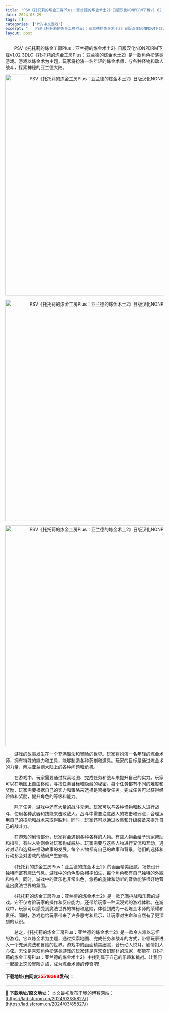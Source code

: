 ```yaml
---
title: "PSV《托托莉的炼金工房Plus：亚兰德的炼金术土2》日版汉化NONPDRM下载v1.02 3DLC"
date: 2024-03-29
tags: []
categories: ["PSV中文游戏"]
excerpt: "　　PSV《托托莉的炼金工房Plus：亚兰德的炼金术土2》日版汉化NONPDRM下载v1.02 3DLC《托托莉的炼金工房Plus：亚兰德的炼金术土2》是一款角色扮演类游戏。游戏以炼金术为主题，玩家将扮演一名年轻的炼金术师，与各种怪物和敌人战斗，探索神秘的亚兰德大陆。 　　游戏的故事发生在一个充满魔&hellip;"
layout: post
---
```


 <p>　　PSV《托托莉的炼金工房Plus：亚兰德的炼金术土2》日版汉化NONPDRM下载v1.02 3DLC《托托莉的炼金工房Plus：亚兰德的炼金术土2》是一款角色扮演类游戏。游戏以炼金术为主题，玩家将扮演一名年轻的炼金术师，与各种怪物和敌人战斗，探索神秘的亚兰德大陆。</p> <p align="center"><img align="" border="0" src="https://lad.sfcrom.cn/wp-content/uploads/2024/03/20240329_660675138d13d.webp" width="700" alt="PSV《托托莉的炼金工房Plus：亚兰德的炼金术土2》日版汉化NONPDRM下载v1.02 3DLC" /></p> <p align="center"><img align="" border="0" src="https://lad.sfcrom.cn/wp-content/uploads/2024/03/20240329_66067513efcd4.webp" width="700" alt="PSV《托托莉的炼金工房Plus：亚兰德的炼金术土2》日版汉化NONPDRM下载v1.02 3DLC" /></p> <p align="center"><img align="" border="0" src="https://lad.sfcrom.cn/wp-content/uploads/2024/03/20240329_660675146afe0.webp" width="700" alt="PSV《托托莉的炼金工房Plus：亚兰德的炼金术土2》日版汉化NONPDRM下载v1.02 3DLC" /></p> <p>　　游戏的故事发生在一个充满魔法和冒险的世界。玩家将扮演一名年轻的炼金术师，拥有特殊的能力和工具，能够制造各种药剂和道具。玩家的目标是通过炼金术的力量，解决亚兰德大陆上的各种问题和危机。</p> <p>　　在游戏中，玩家需要通过探索地图、完成任务和战斗来提升自己的实力。玩家可以在地图上自由移动，寻找任务目标和隐藏的秘密。每个任务都有不同的难度和奖励，玩家需要根据自己的实力和策略来选择是否接受任务。完成任务可以获得经验值和奖励，提升角色的等级和能力。</p> <p>　　除了任务，游戏中还有大量的战斗元素。玩家可以与各种怪物和敌人进行战斗，使用各种武器和技能来击败敌人。战斗中需要注意敌人的攻击和弱点，合理运用自己的技能和战术来取得胜利。同时，玩家还可以通过收集和升级装备来提升自己的战斗力。</p> <p>　　在游戏的剧情部分，玩家将会遇到各种各样的人物。有些人物会给予玩家帮助和指引，有些人物则会对玩家构成威胁。玩家需要与这些人物进行交流和互动，通过对话和选择来推动故事的发展。每个人物都有自己的故事和背景，他们的选择和行动都会对游戏的结局产生影响。</p> <p>　　《托托莉的炼金工房Plus：亚兰德的炼金术土2》的画面精美细腻，场景设计独特而富有魔法气息。游戏中的角色形象栩栩如生，每个角色都有自己独特的外貌和特点。同时，游戏中的音乐也非常出色，悠扬的旋律和动听的音效能够很好地营造出魔法世界的氛围。</p> <p>　　《托托莉的炼金工房Plus：亚兰德的炼金术土2》是一款充满挑战和乐趣的游戏。它不仅考验玩家的操作和反应能力，还带给玩家一种沉浸式的游戏体验。在游戏中，玩家可以感受到魔法世界的神秘和危险，体验到成为一名炼金术师的荣耀和责任。同时，游戏也给玩家带来了许多思考和启示，让玩家对生命和自然有了更深刻的认识。</p> <p>　　总之，《托托莉的炼金工房Plus：亚兰德的炼金术土2》是一款令人难以忘怀的游戏。它以炼金术为主题，通过探索地图、完成任务和战斗的方式，带领玩家进入一个充满魔法和冒险的世界。游戏中的画面精美细腻，音乐动人悦耳，剧情扣人心弦。无论是喜欢角色扮演类游戏的玩家还是喜欢奇幻题材的玩家，都能在《托托莉的炼金工房Plus：亚兰德的炼金术土2》中找到属于自己的乐趣和挑战。让我们一起踏上这段冒险之旅，成为炼金术师的传奇吧!</p> <p><h4>下载地址(由网友<font color="red">35516368</font>发布)：</h4></p> 

---
📖 **下载地址/原文地址：** 本文最初发布于我的博客网站：[https://lad.sfcrom.cn/2024/03/85827/](https://lad.sfcrom.cn/2024/03/85827/)
